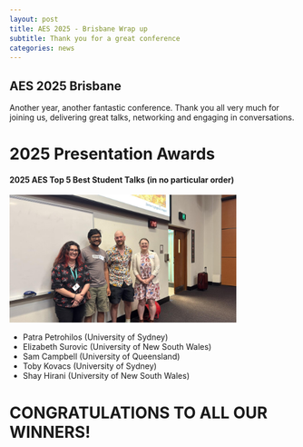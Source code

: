 ```yaml
---
layout: post
title: AES 2025 - Brisbane Wrap up
subtitle: Thank you for a great conference
categories: news
---
```


## AES 2025 Brisbane

Another year, another fantastic conference. Thank you all very much for joining us, delivering great talks, networking and engaging in conversations. 

# 2025 Presentation Awards

#### 2025 AES Top 5 Best Student Talks (in no particular order)

<img src="/img/aes2025/2025_toptalks.jpg" alt="Recipients of top talks award" width="400" class="center-image" caption="Recipients of top talks awards"/>  

* Patra Petrohilos (University of Sydney)
* Elizabeth Surovic (University of New South Wales)
* Sam Campbell (University of Queensland)
* Toby Kovacs (University of Sydney)
* Shay Hirani (University of New South Wales)

# **CONGRATULATIONS TO ALL OUR WINNERS!**


